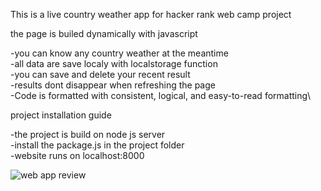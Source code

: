 This is a live country weather app for hacker rank web camp project

the page is builed dynamically with javascript

-you can know any country weather at the meantime\
-all data are save localy with localstorage function\
-you can save and delete your recent result \
-results dont disappear when refreshing the page\
-Code is formatted with consistent, logical, and easy-to-read formatting\

project installation guide

-the project is build on node js server\
-install the package.js in the project folder\
-website runs on localhost:8000


![web app review](/pics/bg.png)
